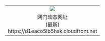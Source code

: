 ﻿<table>
  <tr></tr>
  <tr><td colspan=2 align=center><img src="https://d1eaco5lb5hsk.cloudfront.net/Up/oGate.jpg" /></td></tr>
  <tr><td colspan=2 align=center>网门动态网址<br/>(最新)
<br>https://d1eaco5lb5hsk.cloudfront.net
<br/>
    </td>
  </tr>
</table>
